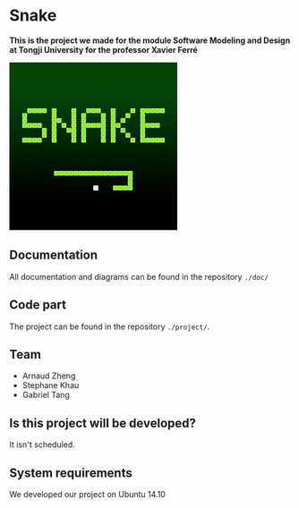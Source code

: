 # Snake
**This is the project we made for the module Software Modeling and Design at Tongji University for the professor Xavier Ferré**

![Snake](./media/snake.png)

## Documentation
All documentation and diagrams can be found in the repository `./doc/`

## Code part
The project can be found in the repository `./project/`.

## Team
- Arnaud Zheng
- Stephane Khau
- Gabriel Tang

## Is this project will be developed?
It isn't scheduled.

## System requirements
We developed our project on Ubuntu 14.10